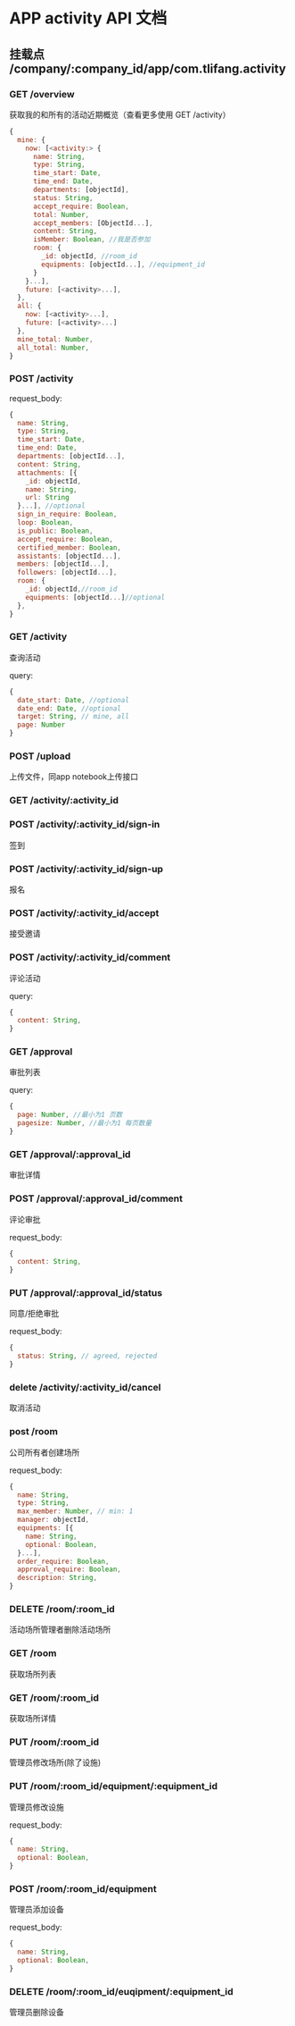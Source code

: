 # APP activity API 文档

## 挂载点 /company/:company_id/app/com.tlifang.activity

### GET /overview

获取我的和所有的活动近期概览（查看更多使用 GET /activity）
```javascript
{
  mine: {
    now: [<activity:> {
      name: String,
      type: String,
      time_start: Date,
      time_end: Date,
      departments: [objectId],
      status: String,
      accept_require: Boolean,
      total: Number,
      accept_members: [ObjectId...],
      content: String,
      isMember: Boolean, //我是否参加
      room: {
        _id: objectId, //room_id
        equipments: [objectId...], //equipment_id
      }
    }...],
    future: [<activity>...],
  },
  all: {
    now: [<activity>...],
    future: [<activity>...]
  },
  mine_total: Number,
  all_total: Number,
}
```

### POST /activity

request_body:
```javascript
{
  name: String,
  type: String,
  time_start: Date,
  time_end: Date,
  departments: [objectId...],
  content: String,
  attachments: [{
    _id: objectId,
    name: String,
    url: String
  }...], //optional
  sign_in_require: Boolean,
  loop: Boolean,
  is_public: Boolean,
  accept_require: Boolean,
  certified_member: Boolean,
  assistants: [objectId...],
  members: [objectId...],
  followers: [objectId...],
  room: {
    _id: objectId,//room_id
    equipments: [objectId...]//optional
  },
}
```

### GET /activity

查询活动

query:
```javascript
{
  date_start: Date, //optional
  date_end: Date, //optional
  target: String, // mine, all
  page: Number
}
```

### POST /upload

上传文件，同app notebook上传接口

### GET /activity/:activity_id

### POST /activity/:activity_id/sign-in

签到

### POST /activity/:activity_id/sign-up

报名

### POST /activity/:activity_id/accept

接受邀请

### POST /activity/:activity_id/comment

评论活动

query:
```javascript
{
  content: String,
}
```

### GET /approval

审批列表

query:
```javascript
{
  page: Number, //最小为1 页数
  pagesize: Number, //最小为1 每页数量
}
```

### GET /approval/:approval_id

审批详情

### POST /approval/:approval_id/comment

评论审批

request_body:
```javascript
{
  content: String,
}
```

### PUT /approval/:approval_id/status

同意/拒绝审批

request_body:
```javascript
{
  status: String, // agreed, rejected
}
```

### delete /activity/:activity_id/cancel

取消活动

### post /room

公司所有者创建场所

request_body:
```javascript
{
  name: String,
  type: String,
  max_member: Number, // min: 1
  manager: objectId,
  equipments: [{
    name: String,
    optional: Boolean,
  }...],
  order_require: Boolean,
  approval_require: Boolean,
  description: String,
}
```

### DELETE /room/:room_id

活动场所管理者删除活动场所

### GET /room

获取场所列表

### GET /room/:room_id

获取场所详情

### PUT /room/:room_id

管理员修改场所(除了设施)

### PUT /room/:room_id/equipment/:equipment_id

管理员修改设施

request_body:
```javascript
{
  name: String,
  optional: Boolean,
}
```

### POST /room/:room_id/equipment

管理员添加设备

request_body:
```javascript
{
  name: String,
  optional: Boolean,
}
```

### DELETE /room/:room_id/euqipment/:equipment_id

管理员删除设备
